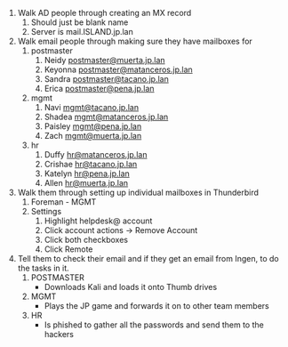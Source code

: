 1. Walk AD people through creating an MX record
   1. Should just be blank name
   2. Server is mail.ISLAND.jp.lan
2. Walk email people through making sure they have mailboxes for
   1. postmaster
      1. Neidy postmaster@muerta.jp.lan
      2. Keyonna postmaster@matanceros.jp.lan
      3. Sandra postmaster@tacano.jp.lan
      4. Erica postmaster@pena.jp.lan
   2. mgmt
      1. Navi mgmt@tacano.jp.lan
      2. Shadea mgmt@matanceros.jp.lan
      3. Paisley mgmt@pena.jp.lan
      4. Zach mgmt@muerta.jp.lan
   3. hr
      1. Duffy hr@matanceros.jp.lan
      2. Crishae hr@tacano.jp.lan
      3. Katelyn hr@pena.jp.lan
      4. Allen hr@muerta.jp.lan
3. Walk them through setting up individual mailboxes in Thunderbird
   1. Foreman - MGMT
   2. Settings
      1. Highlight helpdesk@ account
      2. Click account actions -> Remove Account
      3. Click both checkboxes
      4. Click Remote 
4. Tell them to check their email and if they get an email from Ingen, to do the tasks in it.
   1. POSTMASTER
      - Downloads Kali and loads it onto Thumb drives
   2. MGMT
      - Plays the JP game and forwards it on to other team members
   3. HR
      - Is phished to gather all the passwords and send them to the hackers


